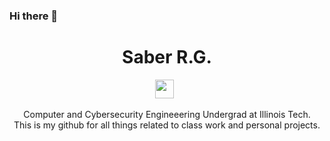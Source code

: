 ### Hi there 👋

<!--
**saberrg/saberrg** is a ✨ _special_ ✨ repository because its `README.md` (this file) appears on your GitHub profile.

Here are some ideas to get you started:

- 🔭 I’m currently working on ...
- 🌱 I’m currently learning ...
- 👯 I’m looking to collaborate on ...
- 🤔 I’m looking for help with ...
- 💬 Ask me about ...
- 📫 How to reach me: ...
- 😄 Pronouns: ...
- ⚡ Fun fact: ...
-->

<h1 align= 'center'> Saber R.G. </h1>
</p>
<p align='center'>
<a href="mailto:saber@sabergaribi.com"><img height="30" src="https://raw.githubusercontent.com/iansmathew/iansmathew/master/assets/icon_email.png"></a>&nbsp;&nbsp;
</p>
<p align='center'>
Computer and Cybersecurity Engineeering Undergrad at Illinois Tech. </br>This is my github for all things related to class work and personal projects.
</p>
